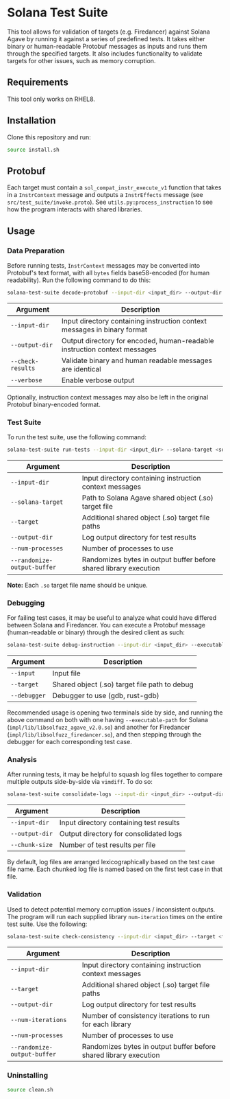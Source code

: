 # Solana Test Suite

This tool allows for validation of targets (e.g. Firedancer) against Solana Agave by running it against a series of predefined tests. It takes either binary or human-readable Protobuf messages as inputs and runs them through the specified targets. It also includes functionality to validate targets for other issues, such as memory corruption.

## Requirements

This tool only works on RHEL8.

## Installation

Clone this repository and run:

```sh
source install.sh
```

## Protobuf

Each target must contain a `sol_compat_instr_execute_v1` function that takes in a `InstrContext` message and outputs a `InstrEffects` message (see `src/test_suite/invoke.proto`). See `utils.py:process_instruction` to see how the program interacts with shared libraries.

## Usage

### Data Preparation

Before running tests, `InstrContext` messages may be converted into Protobuf's text format, with all `bytes` fields base58-encoded (for human readability). Run the following command to do this:

```sh
solana-test-suite decode-protobuf --input-dir <input_dir> --output-dir <output_dir> [--check-results] [verbose]
```

| Argument       | Description                                                                                   |
|----------------|-----------------------------------------------------------------------------------------------|
| `--input-dir`  | Input directory containing instruction context messages in binary format                      |
| `--output-dir` | Output directory for encoded, human-readable instruction context messages                     |
| `--check-results` | Validate binary and human readable messages are identical                    |
| `--verbose` | Enable verbose output              |


Optionally, instruction context messages may also be left in the original Protobuf binary-encoded format.


### Test Suite

To run the test suite, use the following command:

```sh
solana-test-suite run-tests --input-dir <input_dir> --solana-target <solana_target.so> --target <firedancer> [--target <target_2> ...] --output-dir <log_output_dir> --num-processes <num_processes> [--randomize-output-buffer]
```

| Argument        | Description                                                                                         |
|-----------------|-----------------------------------------------------------------------------------------------------|
| `--input-dir`   | Input directory containing instruction context messages |
| `--solana-target` | Path to Solana Agave shared object (.so) target file            |
| `--target`      | Additional shared object (.so) target file paths  |
| `--output-dir`  | Log output directory for test results |
| `--num-processes`  | Number of processes to use |
| `--randomize-output-buffer`| Randomizes bytes in output buffer before shared library execution                                                        |

**Note:** Each `.so` target file name should be unique.


### Debugging

For failing test cases, it may be useful to analyze what could have differed between Solana and Firedancer. You can execute a Protobuf message (human-readable or binary) through the desired client as such:

```sh
solana-test-suite debug-instruction --input-dir <input_dir> --executable-path <executable_path> --debugger <gdb,rust-gdb,etc>
```

| Argument        | Description                                                                                         |
|-----------------|-----------------------------------------------------------------------------------------------------|
| `--input`      | Input file |
| `--target`      | Shared object (.so) target file path to debug  |
| `--debugger`  | Debugger to use (gdb, rust-gdb) |

Recommended usage is opening two terminals side by side, and running the above command on both with one having `--executable-path` for Solana (`impl/lib/libsolfuzz_agave_v2.0.so`) and another for Firedancer (`impl/lib/libsolfuzz_firedancer.so`), and then stepping through the debugger for each corresponding test case.


### Analysis

After running tests, it may be helpful to squash log files together to compare multiple outputs side-by-side via `vimdiff`. To do so:

```sh
solana-test-suite consolidate-logs --input-dir <input_dir> --output-dir <output_dir> --chunk-size <chunk_size>
```

| Argument        | Description                                                                                         |
|-----------------|-----------------------------------------------------------------------------------------------------|
| `--input-dir`   | Input directory containing test results |
| `--output-dir`  | Output directory for consolidated logs |
| `--chunk-size`  | Number of test results per file |

By default, log files are arranged lexicographically based on the test case file name. Each chunked log file is named based on the first test case in that file.


### Validation

Used to detect potential memory corruption issues / inconsistent outputs. The program will run each supplied library `num-iteration` times on the entire test suite. Use the following:

```sh
solana-test-suite check-consistency --input-dir <input_dir> --target <firedancer> [--target <target_2> ...] --output-dir <log_output_dir> --num-iterations <num_iterations> --num-processes <num_processes> [--randomize-output-buffer]
```

| Argument                   | Description                                                                                                              |
|----------------------------|--------------------------------------------------------------------------------------------------------------------------|
| `--input-dir`              | Input directory containing instruction context messages                                       |
| `--target`                 | Additional shared object (.so) target file paths                                                                         |
| `--output-dir`             | Log output directory for test results                                                                                    |
| `--num-iterations`         | Number of consistency iterations to run for each library                                                                 |
| `--num-processes`          | Number of processes to use                                                                                               |
| `--randomize-output-buffer`| Randomizes bytes in output buffer before shared library execution                                                        |


### Uninstalling

```sh
source clean.sh
```
